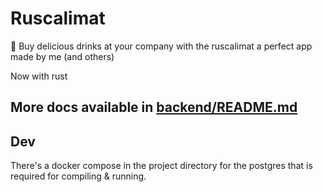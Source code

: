 # Ruscalimat

🧃 Buy delicious drinks at your company with the ruscalimat a perfect app made by me (and others)

Now with rust

## More docs available in [backend/README.md](./backend/README.md)


## Dev

There's a docker compose in the project directory for the postgres that is required for compiling & running.
